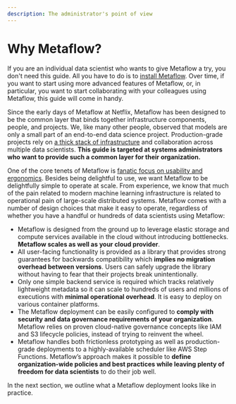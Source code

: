 ```yaml
---
description: The administrator's point of view
---
```


# Why Metaflow?

If you are an individual data scientist who wants to give Metaflow a try, you don't need this guide. All you have to do is to [install Metaflow](https://docs.metaflow.org/getting-started/install). Over time, if you want to start using more advanced features of Metaflow, or, in particular, you want to start collaborating with your colleagues using Metaflow, this guide will come in handy.

Since the early days of Metaflow at Netflix, Metaflow has been designed to be the common layer that binds together infrastructure components, people, and projects. We, like many other people, observed that models are only a small part of an end-to-end data science project. Production-grade projects rely on [a thick stack of infrastructure](https://docs.metaflow.org/introduction/what-is-metaflow#infrastructure-stack-for-data-science) and collaboration across multiple data scientists. **This guide is targeted at systems administrators who want to provide such a common layer for their organization.**

One of the core tenets of Metaflow is [fanatic focus on usability and ergonomics](https://docs.metaflow.org/introduction/what-is-metaflow#3-fanatic-focus-on-the-usability-and-ergonomics). Besides being delightful to use, we want Metaflow to be delightfully simple to operate at scale. From experience, we know that much of the pain related to modern machine learning infrastructure is related to operational pain of large-scale distributed systems. Metaflow comes with a number of design choices that make it easy to operate, regardless of whether you have a handful or hundreds of data scientists using Metaflow:

* Metaflow is designed from the ground up to leverage elastic storage and compute services available in the cloud without introducing bottlenecks. **Metaflow scales as well as your cloud provider**.
* All user-facing functionality is provided as a library that provides strong guarantees for backwards compatibility which **implies no migration overhead between versions**. Users can safely upgrade the library without having to fear that their projects break unintentionally.
* Only one simple backend service is required which tracks relatively lightweight metadata so it can scale to hundreds of users and millions of executions with **minimal operational overhead**. It is easy to deploy on various container platforms.
* The Metaflow deployment can be easily configured to **comply with security and data governance requirements of your organization**. Metaflow relies on proven cloud-native governance concepts like IAM and S3 lifecycle policies, instead of trying to reinvent the wheel.
* Metaflow handles both frictionless prototyping as well as production-grade deployments to a highly-available scheduler like AWS Step Functions. Metaflow’s approach makes it possible to **define organization-wide policies and best practices while leaving plenty of freedom for data scientists** to do their job well.

In the next section, we outline what a Metaflow deployment looks like in practice.

